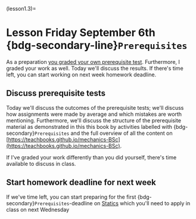 (lesson1.3)=
# Lesson Friday September 6th <br> {bdg-secondary-line}`Prerequisites`

As a preparation [you graded your own prerequisite test](homework1.3). Furthermore, I graded your work as well. Today we'll discuss the results. If there's time left, you can start working on next week homework deadline.

## Discuss prerequisite tests
Today we'll discuss the outcomes of the prerequisite tests; we'll discuss how assignments were made by average and which mistakes are worth mentioning. Furthermore, we'll discuss the structure of the prerequisite material as demonstrated in this this book by activities labelled with {bdg-secondary}`Prerequisites` and the full overview of all the content on [https://teachbooks.github.io/mechanics-BSc](https://teachbooks.github.io/mechanics-BSc).

If I've graded your work differently than you did yourself, there's time available to discuss in class.

## Start homework deadline for next week
If we've time left, you can start preparing for the first {bdg-secondary}`Prerequisites`-deadline on [Statics](homework2.2) which you'll need to apply in class on next Wednesday